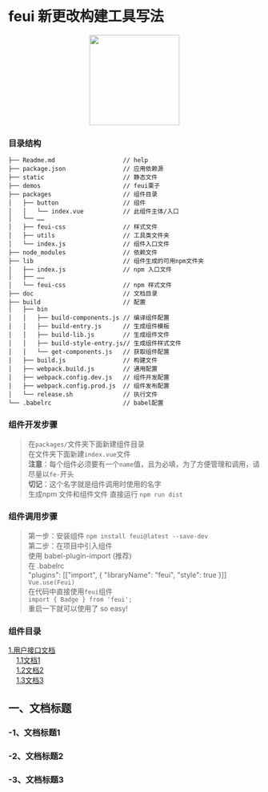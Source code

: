 # feui 新更改构建工具写法
<div align="center" >  
<img src="https://git.oschina.net/zoeblow/feui/raw/master/static/feui.png" width="180" alt="">
</div>

### 目录结构
```
├── Readme.md                   // help
├── package.json                // 应用依赖源
├── static                      // 静态文件
├── demos                       // feui栗子
├── packages                    // 组件目录
│   ├── button                  // 组件
│   │   └── index.vue           // 此组件主体/入口
│   └── ……                
│   ├── feui-css                // 样式文件
│   ├── utils                   // 工具类文件夹
│   └── index.js                // 组件入口文件
├── node_modules                // 依赖文件
├── lib                         // 组件生成的可用npm文件夹
│   ├── index.js                // npm 入口文件
│   ├── ……                      
│   └── feui-css                // npm 样式文件
├── doc                         // 文档目录
├── build                       // 配置
│   ├── bin
│   │   ├── build-components.js // 编译组件配置
│   │   ├── build-entry.js      // 生成组件模板
│   │   ├── build-lib.js        // 生成组件文件
│   │   ├── build-style-entry.js// 生成组件样式文件
│   │   └── get-components.js   // 获取组件配置
│   ├── build.js                // 构建文件
│   ├── webpack.build.js        // 通用配置
│   ├── webpack.config.dev.js   // 组件开发配置
│   ├── webpack.config.prod.js  // 组件发布配置
│   └── release.sh              // 执行文件
└── .babelrc                    // babel配置
```



### 组件开发步骤
> 在`packages/`文件夹下面新建组件目录 <br/>
> 在文件夹下面新建`index.vue`文件 <br/>
> **注意**：每个组件必须要有一个`name`值，且为必填，为了方便管理和调用，请尽量以`fe-`开头<br/>
> **切记**：这个名字就是组件调用时使用的名字 <br/>
> 生成npm 文件和组件文件 直接运行 `npm run dist`

### 组件调用步骤
> 第一步：安装组件 `npm install feui@latest --save-dev` <br/>
> 第二步：在项目中引入组件<br/>
> 使用 babel-plugin-import (推荐) <br/>
> 在 .babelrc <br/>
> "plugins": [["import", { "libraryName": "feui", "style": true }]]<br/>
> `Vue.use(Feui)` <br/>
> 在代码中直接使用`feui`组件 <br/>
> `import { Badge } from 'feui';` <br/>
> 重启一下就可以使用了 so easy!<br/>


### 组件目录

[1.用户接口文档](#1)  
 &nbsp; &nbsp; [ 1.1文档1](#1.1)  
 &nbsp; &nbsp; [ 1.2文档2](#1.2)  
 &nbsp; &nbsp; [ 1.3文档3](#1.3)  


<h2 id='1'>一、文档标题</h2>
<h3 id='1.1'>-1、文档标题1</h3>
<h3 id='1.2'>-2、文档标题2</h3>
<h3 id='1.3'>-3、文档标题3</h3>